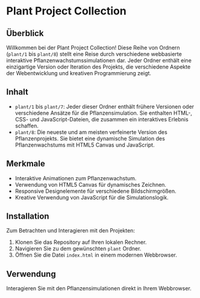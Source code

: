 # Plant Project Collection

## Überblick
Willkommen bei der Plant Project Collection! Diese Reihe von Ordnern (`plant/1` bis `plant/8`) stellt eine Reise durch verschiedene webbasierte interaktive Pflanzenwachstumssimulationen dar. Jeder Ordner enthält eine einzigartige Version oder Iteration des Projekts, die verschiedene Aspekte der Webentwicklung und kreativen Programmierung zeigt.

## Inhalt
- `plant/1` bis `plant/7`: Jeder dieser Ordner enthält frühere Versionen oder verschiedene Ansätze für die Pflanzensimulation. Sie enthalten HTML-, CSS- und JavaScript-Dateien, die zusammen ein interaktives Erlebnis schaffen.
- `plant/8`: Die neueste und am meisten verfeinerte Version des Pflanzenprojekts. Sie bietet eine dynamische Simulation des Pflanzenwachstums mit HTML5 Canvas und JavaScript.

## Merkmale
- Interaktive Animationen zum Pflanzenwachstum.
- Verwendung von HTML5 Canvas für dynamisches Zeichnen.
- Responsive Designelemente für verschiedene Bildschirmgrößen.
- Kreative Verwendung von JavaScript für die Simulationslogik.

## Installation
Zum Betrachten und Interagieren mit den Projekten:
1. Klonen Sie das Repository auf Ihren lokalen Rechner.
2. Navigieren Sie zu dem gewünschten `plant` Ordner.
3. Öffnen Sie die Datei `index.html` in einem modernen Webbrowser.

## Verwendung
Interagieren Sie mit den Pflanzensimulationen direkt in Ihrem Webbrowser.
